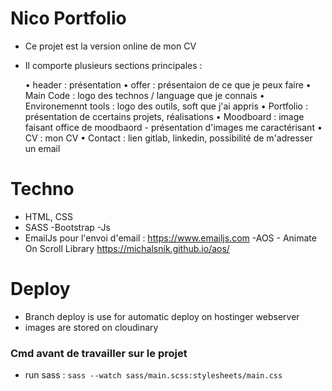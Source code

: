 # Nico Portfolio

- Ce projet est la version online de mon CV
- Il comporte plusieurs sections principales :

  • header : présentation
  • offer : présentaion de ce que je peux faire
  • Main Code : logo des technos / language que je connais
  • Environemennt tools : logo des outils, soft que j'ai appris
  • Portfolio : présentation de ccertains projets, réalisations
  • Moodboard : image faisant office de moodbaord - présentation d'images me caractérisant
  • CV : mon CV
  • Contact : lien gitlab, linkedin, possibilité de m'adresser un email

# Techno

- HTML, CSS
- SASS
  -Bootstrap
  -Js
- EmailJs pour l'envoi d'email : https://www.emailjs.com
  -AOS - Animate On Scroll Library https://michalsnik.github.io/aos/

# Deploy

- Branch deploy is use for automatic deploy on hostinger webserver
- images are stored on cloudinary

### Cmd avant de travailler sur le projet

- run sass : `sass --watch sass/main.scss:stylesheets/main.css`
